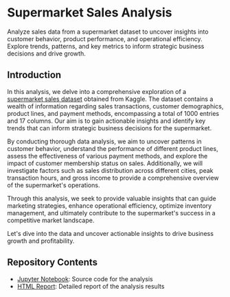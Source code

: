 # Supermarket Sales Analysis

Analyze sales data from a supermarket dataset to uncover insights into customer behavior, product performance, and operational efficiency. Explore trends, patterns, and key metrics to inform strategic business decisions and drive growth.

## Introduction

In this analysis, we delve into a comprehensive exploration of a [supermarket sales dataset](https://www.kaggle.com/datasets/lovishbansal123/sales-of-a-supermarket) obtained from Kaggle. The dataset contains a wealth of information regarding sales transactions, customer demographics, product lines, and payment methods, encompassing a total of 1000 entries and 17 columns. Our aim is to gain actionable insights and identify key trends that can inform strategic business decisions for the supermarket.



By conducting thorough data analysis, we aim to uncover patterns in customer behavior, understand the performance of different product lines, assess the effectiveness of various payment methods, and explore the impact of customer membership status on sales. Additionally, we will investigate factors such as sales distribution across different cities, peak transaction hours, and gross income to provide a comprehensive overview of the supermarket's operations.

Through this analysis, we seek to provide valuable insights that can guide marketing strategies, enhance operational efficiency, optimize inventory management, and ultimately contribute to the supermarket's success in a competitive market landscape.

Let's dive into the data and uncover actionable insights to drive business growth and profitability.

## Repository Contents

- [Jupyter Notebook](link_to_jupyter_file): Source code for the analysis
- [HTML Report](link_to_html_report): Detailed report of the analysis results

